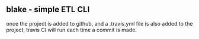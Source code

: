 ## blake - simple ETL CLI

once the project is added to github, and a .travis.yml file is also added to the project, travis CI will run each time a commit is made.
